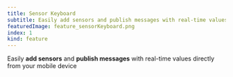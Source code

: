 ```yaml
---
title: Sensor Keyboard
subtitle: Easily add sensors and publish messages with real-time values directly from your mobile device
featuredImage: feature_sensorKeyboard.png
index: 1
kind: feature
---
```


Easily **add sensors** and **publish messages** with real-time values directly from your mobile device
